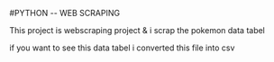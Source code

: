 #PYTHON -- WEB SCRAPING


This project is webscraping project & i scrap the pokemon data tabel

if you want to see this data tabel i converted this file into csv
